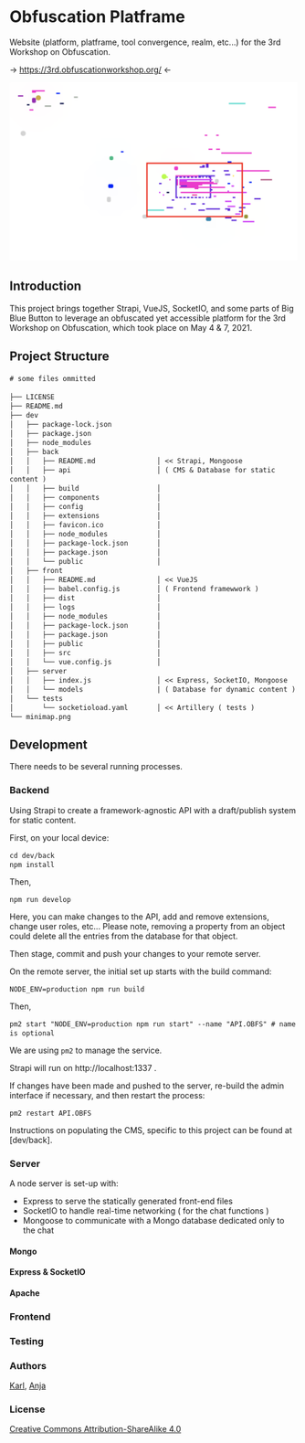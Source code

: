 # Obfuscation Platframe

Website (platform, platframe, tool convergence, realm, etc...) for the 3rd Workshop on Obfuscation.

-> https://3rd.obfuscationworkshop.org/ <-

![](minimap.png)
## Introduction

This project brings together Strapi, VueJS, SocketIO, and some parts of Big Blue Button to leverage an obfuscated yet accessible platform for the 3rd Workshop on Obfuscation, which took place on May 4 & 7, 2021.

## Project Structure

```
# some files ommitted

├── LICENSE
├── README.md
├── dev
│   ├── package-lock.json
│   ├── package.json
│   ├── node_modules
│   ├── back
│   │   ├── README.md               │ << Strapi, Mongoose 
│   │   ├── api                     │ ( CMS & Database for static content )
│   │   ├── build                   │ 
│   │   ├── components              │
│   │   ├── config                  │
│   │   ├── extensions              │
│   │   ├── favicon.ico             │
│   │   ├── node_modules            │
│   │   ├── package-lock.json       │
│   │   ├── package.json            │
│   │   └── public                  │
│   ├── front                       
│   │   ├── README.md               │ << VueJS
│   │   ├── babel.config.js         │ ( Frontend framewwork )
│   │   ├── dist                    │
│   │   ├── logs                    │
│   │   ├── node_modules            │
│   │   ├── package-lock.json       │
│   │   ├── package.json            │
│   │   ├── public                  │
│   │   ├── src                     │
│   │   └── vue.config.js           │
│   ├── server
│   │   ├── index.js                │ << Express, SocketIO, Mongoose
│   │   └── models                  | ( Database for dynamic content )
│   └── tests
│       └── socketioload.yaml       │ << Artillery ( tests ) 
└── minimap.png
```
## Development

There needs to be several running processes.

### Backend

Using Strapi to create a framework-agnostic API with a draft/publish system for static content.

First, on your local device:
```
cd dev/back
npm install
```
Then, 
```
npm run develop
```

Here, you can make changes to the API, add and remove extensions, change user roles, etc... Please note, removing a property from an object could delete all the entries from the database for that object.

Then stage, commit and push your changes to your remote server.

On the remote server, the initial set up starts with the build command:
```
NODE_ENV=production npm run build
```
Then,
```
pm2 start "NODE_ENV=production npm run start" --name "API.OBFS" # name is optional
```

We are using `pm2` to manage the service. 

Strapi will run on http://localhost:1337 .

If changes have been made and pushed to the server, re-build the admin interface if necessary, and then restart the process:
```
pm2 restart API.OBFS
```

Instructions on populating the CMS, specific to this project can be found at [dev/back].

### Server

A node server is set-up with:
- Express to serve the statically generated front-end files
- SocketIO to handle real-time networking ( for the chat functions )
- Mongoose to communicate with a Mongo database dedicated only to the chat


#### Mongo

#### Express & SocketIO
#### Apache


### Frontend


### Testing


### Authors

[Karl](https://moubarak.eu), [Anja](https://anjagroten.info/)

### License 

[Creative Commons Attribution-ShareAlike 4.0](LICENSE)




